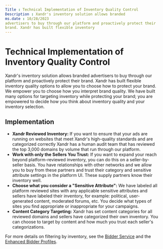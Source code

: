 ```yaml
---
Title : Technical Implementation of Inventory Quality Control
Description : Xandr's inventory solution allows branded
ms.date : 10/28/2023
advertisers to buy through our platform and proactively protect their
brand. Xandr has built flexible inventory
---
```



# Technical Implementation of Inventory Quality Control



Xandr's inventory solution allows branded
advertisers to buy through our platform and proactively protect their
brand. Xandr has built flexible inventory
quality options to allow you to choose how to protect your brand. We
empower you to choose how you interpret brand quality. We have built
many options for targeting inventory while protecting your brand; you
are empowered to decide how you think about inventory quality and your
inventory selection.



## Implementation

- **Xandr Reviewed Inventory:** If you want to
  ensure that your ads are running on websites that meet
  Xandr's high-quality standards and are
  categorized correctly Xandr has a human audit
  team that has reviewed the top 3,000 domains by volume that run
  through our platform.
- **Work with only the Sellers You Trust:** If you want to expand your
  reach beyond platform-reviewed inventory, you can do this on a
  seller-by-seller basis. You have relationships with other networks and
  we allow you to buy from these partners and trust their category and
  sensitive attribute settings in the platform UI. These supply partners
  know their inventory well.
- **Choose what you consider a "Sensitive Attribute":** We have labeled
  all platform reviewed sites with any applicable sensitive attributes
  and sellers have labeled their inventory, for example: political,
  user-generated content, moderated forums, etc. You decide what types
  of sites you find appropriate or inappropriate for your campaigns.
- **Content Category Targeting:** Xandr has set
  content categories for all reviewed domains and sellers have
  categorized their own inventory. You can choose to target by content
  and how much you trust each seller's categorizations.

For more details on filtering by inventory, see the <a
href="bidder-service.md"
class="xref" target="_blank">Bidder Service</a> and the <a
href="enhanced-bidder-profiles.md"
class="xref" target="_blank">Enhanced Bidder Profiles</a>.






